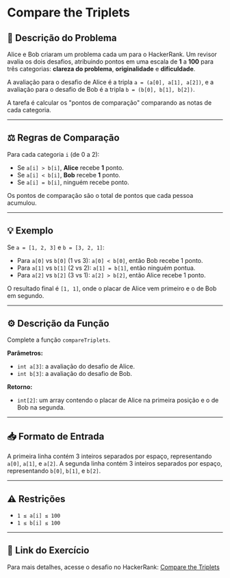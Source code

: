 # Compare the Triplets

## 📝 Descrição do Problema

Alice e Bob criaram um problema cada um para o HackerRank. Um revisor avalia os dois desafios, atribuindo pontos em uma escala de **1** a **100** para três categorias: **clareza do problema**, **originalidade** e **dificuldade**.

A avaliação para o desafio de Alice é a tripla `a = (a[0], a[1], a[2])`, e a avaliação para o desafio de Bob é a tripla `b = (b[0], b[1], b[2])`.

A tarefa é calcular os "pontos de comparação" comparando as notas de cada categoria.

---

## ⚖️ Regras de Comparação

Para cada categoria `i` (de 0 a 2):
* Se `a[i] > b[i]`, **Alice** recebe **1** ponto.
* Se `a[i] < b[i]`, **Bob** recebe **1** ponto.
* Se `a[i] = b[i]`, ninguém recebe ponto.

Os pontos de comparação são o total de pontos que cada pessoa acumulou.

---

## 💡 Exemplo

Se `a = [1, 2, 3]` e `b = [3, 2, 1]`:

* Para `a[0]` vs `b[0]` (1 vs 3): `a[0] < b[0]`, então Bob recebe 1 ponto.
* Para `a[1]` vs `b[1]` (2 vs 2): `a[1] = b[1]`, então ninguém pontua.
* Para `a[2]` vs `b[2]` (3 vs 1): `a[2] > b[2]`, então Alice recebe 1 ponto.

O resultado final é `[1, 1]`, onde o placar de Alice vem primeiro e o de Bob em segundo.

---

## ⚙️ Descrição da Função

Complete a função `compareTriplets`.

**Parâmetros:**
* `int a[3]`: a avaliação do desafio de Alice.
* `int b[3]`: a avaliação do desafio de Bob.

**Retorno:**
* `int[2]`: um array contendo o placar de Alice na primeira posição e o de Bob na segunda.

---

## 📥 Formato de Entrada

A primeira linha contém 3 inteiros separados por espaço, representando `a[0]`, `a[1]`, e `a[2]`.
A segunda linha contém 3 inteiros separados por espaço, representando `b[0]`, `b[1]`, e `b[2]`.

---

## ⚠️ Restrições

* `1 ≤ a[i] ≤ 100`
* `1 ≤ b[i] ≤ 100`

---

## 🔗 Link do Exercício

Para mais detalhes, acesse o desafio no HackerRank:
[Compare the Triplets](https://www.hackerrank.com/challenges/compare-the-triplets/problem?isFullScreen=true)